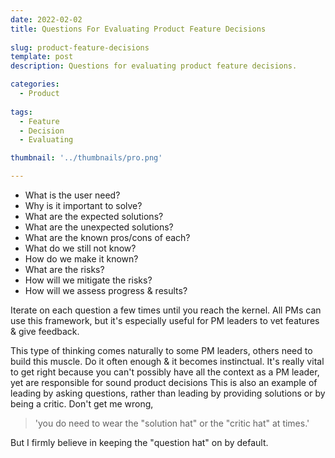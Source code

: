 ```yaml
---
date: 2022-02-02
title: Questions For Evaluating Product Feature Decisions
  
slug: product-feature-decisions
template: post
description: Questions for evaluating product feature decisions.

categories:
  - Product
  
tags:
  - Feature
  - Decision
  - Evaluating

thumbnail: '../thumbnails/pro.png'

---
```


- What is the user need?
- Why is it important to solve?
- What are the expected solutions?
- What are the unexpected solutions?
- What are the known pros/cons of each?
- What do we still not know?
- How do we make it known?
- What are the risks?
- How will we mitigate the risks?
- How will we assess progress & results?

Iterate on each question a few times until you reach the kernel.
All PMs can use this framework, but it's especially useful for PM leaders to vet features & give feedback.

This type of thinking comes naturally to some PM leaders, others need to build this muscle. Do it often enough & it becomes instinctual. It's really vital to get right because you can't possibly have all the context as a PM leader, yet are responsible for sound product decisions
This is also an example of leading by asking questions, rather than leading by providing solutions or by being a critic. Don't get me wrong, 

> 'you do need to wear the "solution hat" or the "critic hat" at times.'

But I firmly believe in keeping the "question hat" on by default.

